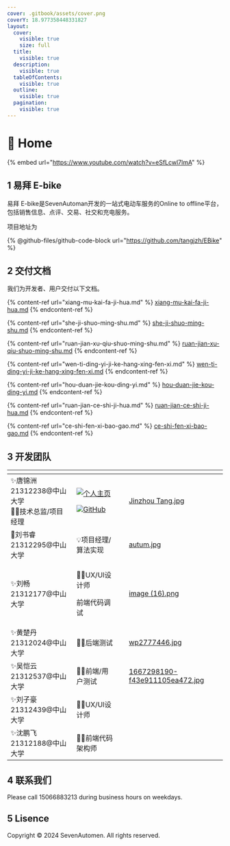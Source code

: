 ```yaml
---
cover: .gitbook/assets/cover.png
coverY: 18.977358448331827
layout:
  cover:
    visible: true
    size: full
  title:
    visible: true
  description:
    visible: true
  tableOfContents:
    visible: true
  outline:
    visible: true
  pagination:
    visible: true
---
```


# 🏡 Home

{% embed url="https://www.youtube.com/watch?v=eSfLcwl7lmA" %}

## 1 易拜 E-bike

易拜 E-bike是SevenAutoman开发的一站式电动车服务的Online to offline平台，包括销售信息、点评、交易、社交和充电服务。

项目地址为

{% @github-files/github-code-block url="https://github.com/tangjzh/EBike" %}

## 2 交付文档

我们为开发者、用户交付以下文档。

{% content-ref url="xiang-mu-kai-fa-ji-hua.md" %}
[xiang-mu-kai-fa-ji-hua.md](xiang-mu-kai-fa-ji-hua.md)
{% endcontent-ref %}

{% content-ref url="she-ji-shuo-ming-shu.md" %}
[she-ji-shuo-ming-shu.md](she-ji-shuo-ming-shu.md)
{% endcontent-ref %}

{% content-ref url="ruan-jian-xu-qiu-shuo-ming-shu.md" %}
[ruan-jian-xu-qiu-shuo-ming-shu.md](ruan-jian-xu-qiu-shuo-ming-shu.md)
{% endcontent-ref %}

{% content-ref url="wen-ti-ding-yi-ji-ke-hang-xing-fen-xi.md" %}
[wen-ti-ding-yi-ji-ke-hang-xing-fen-xi.md](wen-ti-ding-yi-ji-ke-hang-xing-fen-xi.md)
{% endcontent-ref %}

{% content-ref url="hou-duan-jie-kou-ding-yi.md" %}
[hou-duan-jie-kou-ding-yi.md](hou-duan-jie-kou-ding-yi.md)
{% endcontent-ref %}

{% content-ref url="ruan-jian-ce-shi-ji-hua.md" %}
[ruan-jian-ce-shi-ji-hua.md](ruan-jian-ce-shi-ji-hua.md)
{% endcontent-ref %}

{% content-ref url="ce-shi-fen-xi-bao-gao.md" %}
[ce-shi-fen-xi-bao-gao.md](ce-shi-fen-xi-bao-gao.md)
{% endcontent-ref %}

## 3 开发团队

<table data-view="cards"><thead><tr><th></th><th></th><th></th><th data-hidden data-card-cover data-type="files"></th></tr></thead><tbody><tr><td><span data-gb-custom-inline data-tag="emoji" data-code="2728">✨</span>唐锦洲21312238@中山大学<br><span data-gb-custom-inline data-tag="emoji" data-code="1f477-2642">👷‍♂️</span>技术总监/项目经理</td><td><p><a href="https://tangjzh.github.io"><img src="https://img.shields.io/badge/%E4%B8%AA%E4%BA%BA%E4%B8%BB%E9%A1%B5-tangjzh_homepage-blue" alt="个人主页"></a></p><p><a href="https://github.com/tangjzh"><img src="https://img.shields.io/badge/GitHub-tangjzh-red?logo=github" alt="GitHub"></a></p></td><td></td><td><a href=".gitbook/assets/Jinzhou Tang.jpg">Jinzhou Tang.jpg</a></td></tr><tr><td><span data-gb-custom-inline data-tag="emoji" data-code="1f950">🥐</span>刘书睿21312295@中山大学</td><td><span data-gb-custom-inline data-tag="emoji" data-code="1f4a1">💡</span>项目经理/算法实现</td><td></td><td><a href=".gitbook/assets/autum.jpg">autum.jpg</a></td></tr><tr><td><span data-gb-custom-inline data-tag="emoji" data-code="2728">✨</span>刘畅21312177@中山大学</td><td><p><span data-gb-custom-inline data-tag="emoji" data-code="1f477-2642">👷‍♂️</span>UX/UI设计师</p><p>     前端代码调试</p></td><td></td><td><a href=".gitbook/assets/image (16).png">image (16).png</a></td></tr><tr><td><span data-gb-custom-inline data-tag="emoji" data-code="2728">✨</span>黄楚丹21312024@中山大学</td><td><span data-gb-custom-inline data-tag="emoji" data-code="1f477-2642">👷‍♂️</span>后端测试</td><td></td><td><a href=".gitbook/assets/wp2777446.jpg">wp2777446.jpg</a></td></tr><tr><td><span data-gb-custom-inline data-tag="emoji" data-code="2728">✨</span>吴恺云21312537@中山大学</td><td><span data-gb-custom-inline data-tag="emoji" data-code="1f477-2642">👷‍♂️</span>前端/用户测试</td><td></td><td><a href=".gitbook/assets/1667298190-f43e911105ea472.jpg">1667298190-f43e911105ea472.jpg</a></td></tr><tr><td><span data-gb-custom-inline data-tag="emoji" data-code="2728">✨</span>刘子豪21312439@中山大学</td><td><span data-gb-custom-inline data-tag="emoji" data-code="1f477-2642">👷‍♂️</span>UX/UI设计师</td><td></td><td></td></tr><tr><td><span data-gb-custom-inline data-tag="emoji" data-code="2728">✨</span>沈鹏飞21312188@中山大学</td><td><span data-gb-custom-inline data-tag="emoji" data-code="1f477-2642">👷‍♂️</span>前端代码架构师</td><td></td><td></td></tr></tbody></table>

## 4 联系我们

Please call 15066883213 during business hours on weekdays.

## 5 Lisence

Copyright © 2024 SevenAutomen. All rights reserved.
